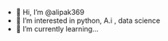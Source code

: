 - 👋 Hi, I’m @alipak369
- 👀 I’m interested in python, A.i , data science
- 🌱 I’m currently learning...


<!---
alipak369/alipak369 is a ✨ special ✨ repository because its `README.md` (this file) appears on your GitHub profile.
You can click the Preview link to take a look at your changes.
--->
